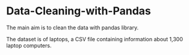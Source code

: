 # Data-Cleaning-with-Pandas

The main aim is to clean the data with pandas library.

The dataset is of laptops, a CSV file containing information about 1,300 laptop computers.

 

